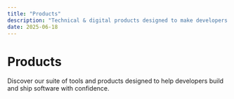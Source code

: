 ```yaml
---
title: "Products"
description: "Technical & digital products designed to make developers more productive and confident in their software delivery journey."
date: 2025-06-18
---
```


# Products

Discover our suite of tools and products designed to help developers build and ship software with confidence.